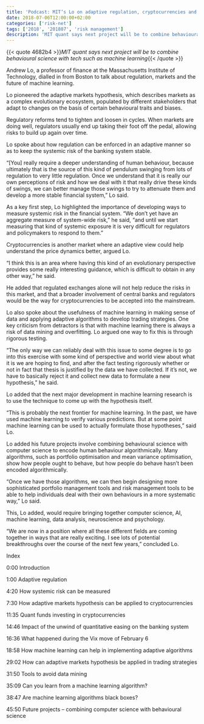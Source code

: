 ```yaml
---
title: 'Podcast: MIT’s Lo on adaptive regulation, cryptocurrencies and machine learning'
date: 2018-07-06T12:00:00+02:00
categories: ['risk-net']
tags: ['2018', '201807', 'risk management']
description: 'MIT quant says next project will be to combine behavioural science with tech such as machine learning'
---
```


{{< quote 4682b4 >}}_MIT quant says next project will be to combine behavioural science with tech such as machine learning_{{< /quote >}}

Andrew Lo, a professor of finance at the Massachusetts Institute of Technology, dialled in from Boston to talk about regulation, markets and the future of machine learning.

Lo pioneered the adaptive markets hypothesis, which describes markets as a complex evolutionary ecosystem, populated by different stakeholders that adapt to changes on the basis of certain behavioural traits and biases.

Regulatory reforms tend to tighten and loosen in cycles. When markets are doing well, regulators usually end up taking their foot off the pedal, allowing risks to build up again over time.

Lo spoke about how regulation can be enforced in an adaptive manner so as to keep the systemic risk of the banking system stable.

“[You] really require a deeper understanding of human behaviour, because ultimately that is the source of this kind of pendulum swinging from lots of regulation to very little regulation. Once we understand that it is really our own perceptions of risk and how we deal with it that really drive these kinds of swings, we can better manage those swings to try to attenuate them and develop a more stable financial system,” Lo said.

As a key first step, Lo highlighted the importance of developing ways to measure systemic risk in the financial system. “We don’t yet have an aggregate measure of system-wide risk,” he said, “and until we start measuring that kind of systemic exposure it is very difficult for regulators and policymakers to respond to them.”

Cryptocurrencies is another market where an adaptive view could help understand the price dynamics better, argued Lo.

“I think this is an area where having this kind of an evolutionary perspective provides some really interesting guidance, which is difficult to obtain in any other way,” he said.

He added that regulated exchanges alone will not help reduce the risks in this market, and that a broader involvement of central banks and regulators would be the way for cryptocurrencies to be accepted into the mainstream.

Lo also spoke about the usefulness of machine learning in making sense of data and applying adaptive algorithms to develop trading strategies. One key criticism from detractors is that with machine learning there is always a risk of data mining and overfitting. Lo argued one way to fix this is through rigorous testing.

“The only way we can reliably deal with this issue to some degree is to go into this exercise with some kind of perspective and world view about what it is we are hoping to find, and after the fact testing rigorously whether or not in fact that thesis is justified by the data we have collected. If it’s not, we have to basically reject it and collect new data to formulate a new hypothesis,” he said.

Lo added that the next major development in machine learning research is to use the technique to come up with the hypothesis itself.

“This is probably the next frontier for machine learning. In the past, we have used machine learning to verify various predictions. But at some point machine learning can be used to actually formulate those hypotheses,” said Lo.

Lo added his future projects involve combining behavioural science with computer science to encode human behaviour algorithmically. Many algorithms, such as portfolio optimisation and mean variance optimisation, show how people ought to behave, but how people do behave hasn’t been encoded algorithmically.

“Once we have those algorithms, we can then begin designing more sophisticated portfolio management tools and risk management tools to be able to help individuals deal with their own behaviours in a more systematic way,” Lo said.

This, Lo added, would require bringing together computer science, AI, machine learning, data analysis, neuroscience and psychology.

“We are now in a position where all these different fields are coming together in ways that are really exciting. I see lots of potential breakthroughs over the course of the next few years,” concluded Lo.

Index

0:00 Introduction

1:00 Adaptive regulation

4:20 How systemic risk can be measured

7:30 How adaptive markets hypothesis can be applied to cryptocurrencies

11:35 Quant funds investing in cryptocurrencies

14:46 Impact of the unwind of quantitative easing on the banking system

16:36 What happened during the Vix move of February 6

18:58 How machine learning can help in implementing adaptive algorithms

29:02 How can adaptive markets hypothesis be applied in trading strategies

31:50 Tools to avoid data mining

35:09 Can you learn from a machine learning algorithm?

38:47 Are machine learning algorithms black boxes?

45:50 Future projects – combining computer science with behavioural science

